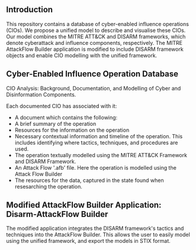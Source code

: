 ## Introduction

This repository contains a database of cyber-enabled influence operations (CIOs). We propose a unified model to describe and visualise these CIOs. Our model combines the MITRE ATT&CK and DISARM frameworks, which denote cyberattack and influence components, respectively. The MITRE AttackFlow Builder application is modified to include DISARM framework objects and enable CIO modelling with the unified framework.

## Cyber-Enabled Influence Operation Database

CIO Analysis: Background, Documentation, and Modelling of Cyber and Disinformation Components.

Each documented CIO has associated with it:

-  A document which contains the following:
-  A brief summary of the operation
-  Resources for the information on the operation
-  Necessary contextual information and timeline of the operation. This includes identifying where tactics, techniques, and procedures are used.
-  The operation textually modelled using the MITRE ATT&CK Framework and DISARM Framework.
-  An Attack Flow '.afb' file. Here the operation is modelled using the Attack Flow Builder
-  The resources for the data, captured in the state found when resesarching the operation.

## Modified AttackFlow Builder Application: Disarm-AttackFlow Builder

The modified application integrates the DISARM framework's tactics and techniques into the AttackFlow Builder. This allows the user to easily model using the unified framework, and export the models in STIX format.

